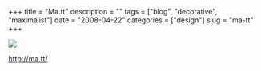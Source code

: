 +++
title = "Ma.tt"
description = ""
tags = ["blog", "decorative", "maximalist"]
date = "2008-04-22"
categories = ["design"]
slug = "ma-tt"
+++


 

  <div id="screens-thumbs" class="clearfix">
    <div class="txt-center" id="design-submission"><a href="http://ma.tt/"><img id='bluga-thumbnail-1217' class='bluga-thumbnail large' src='//media.konigi.com/bluga/
wt480e18bbcfa3b_0.jpg'/></a></div>  
  </div>   
<p><a href="http://ma.tt/">http://ma.tt/</a></p>




